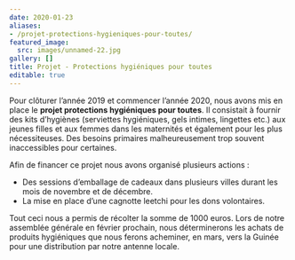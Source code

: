 ```yaml
---
date: 2020-01-23
aliases:
- /projet-protections-hygieniques-pour-toutes/
featured_image:
  src: images/unnamed-22.jpg
gallery: []
title: Projet - Protections hygiéniques pour toutes
editable: true
---
```

Pour clôturer l’année 2019 et commencer l’année 2020, nous avons mis en place le **projet protections hygiéniques pour toutes**. Il consistait à fournir des kits d’hygiènes (serviettes hygiéniques, gels intimes, lingettes etc.) aux jeunes filles et aux femmes dans les maternités et également pour les plus nécessiteuses. Des besoins primaires malheureusement trop souvent inaccessibles pour certaines.

Afin de financer ce projet nous avons organisé plusieurs actions :

- Des sessions d’emballage de cadeaux dans plusieurs villes durant les mois de novembre et de décembre.
- La mise en place d’une cagnotte leetchi pour les dons volontaires. 

Tout ceci nous a permis de récolter la somme de 1000 euros. Lors de notre assemblée générale en février prochain, nous déterminerons les achats de produits hygiéniques que nous ferons acheminer, en mars, vers la Guinée pour une distribution par notre antenne locale.
